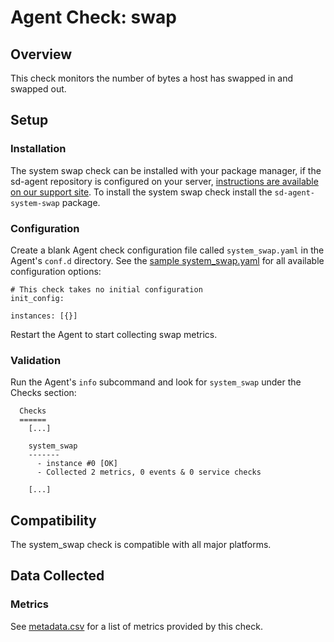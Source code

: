 # Agent Check: swap

## Overview

This check monitors the number of bytes a host has swapped in and swapped out.

## Setup
### Installation

The system swap check can be installed with your package manager, if the sd-agent repository is configured on your server, [instructions are available on our support site](https://support.serverdensity.com/hc/en-us/search?query=system+swap). To install the system swap check install the `sd-agent-system-swap` package.

### Configuration

Create a blank Agent check configuration file called `system_swap.yaml` in the Agent's `conf.d` directory. See the [sample system_swap.yaml](https://github.com/serverdensity/sd-agent-core-plugins/blob/master/system_swap/conf.yaml.example) for all available configuration options:

```
# This check takes no initial configuration
init_config:

instances: [{}]
```

Restart the Agent to start collecting swap metrics.

### Validation

Run the Agent's `info` subcommand and look for `system_swap` under the Checks section:

```
  Checks
  ======
    [...]

    system_swap
    -------
      - instance #0 [OK]
      - Collected 2 metrics, 0 events & 0 service checks

    [...]
```

## Compatibility

The system_swap check is compatible with all major platforms.

## Data Collected
### Metrics

See [metadata.csv](metadata.csv) for a list of metrics provided by this check.
